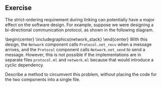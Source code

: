   
## Exercise
  The strict-ordering requirement during linking can potentially have a
  major effect on the software design.  For example, suppose we were
  designing a bi-directional communication protocol, as shown in the
  following diagram.
  
  \begin{center}
  \includegraphics{network_stack}
  \end{center}
  With this design, the `Network` component
  calls `Protocol.net_recv` when a message arrives, and
  the `Protocol` component
  calls `Network.net_send` to send a message.  However,
  this is not possible if the implementations are in separate
  files `protocol.ml` and `network.ml`
  because that would introduce a cyclic dependency.
  
  Describe a method to circumvent this problem, without placing the code
  for the two components into a single file.
  
